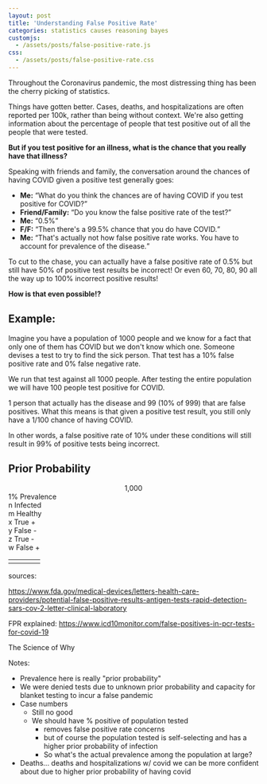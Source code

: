 ```yaml
---
layout: post
title: 'Understanding False Positive Rate'
categories: statistics causes reasoning bayes
customjs:
  - /assets/posts/false-positive-rate.js
css:
  - /assets/posts/false-positive-rate.css
---
```


Throughout the Coronavirus pandemic, the most distressing thing has been the cherry picking of statistics.

Things have gotten better. Cases, deaths, and hospitalizations are often reported per 100k, rather than being without context. We're also getting information about the percentage of people that test positive out of all the people that were tested.

**But if you test positive for an illness, what is the chance that you really have that illness?**

Speaking with friends and family, the conversation around the chances of having COVID given a positive test generally goes:

<ul class="dialogue">
<li><strong>Me:</strong> <q>What do you think the chances are of having COVID if you test positive for COVID?</q></li>
<li><strong>Friend/Family:</strong> <q>Do you know the false positive rate of the test?</q></li>
<li><strong>Me:</strong> <q>0.5%</q></li>
<li><strong>F/F:</strong> <q>Then there's a 99.5% chance that you do have COVID.</q></li>
<li><strong>Me:</strong> <q>That's actually not how false positive rate works. You have to account for prevalence of the disease.</q></li>
</ul>

To cut to the chase, you can actually have a false positive rate of 0.5% but still have 50% of positive test results be incorrect! Or even 60, 70, 80, 90 all the way up to 100% incorrect positive results!

**How is that even possible!?**

## Example:

Imagine you have a population of 1000 people and we know for a fact that only one of them has COVID but we don't know which one. Someone devises a test to try to find the sick person. That test has a 10% false positive rate and 0% false negative rate.

We run that test against all 1000 people. After testing the entire population we will have 100 people test positive for COVID.

1 person that actually has the disease and 99 (10% of 999) that are false positives. What this means is that given a positive test result, you still only have a 1/100 chance of having COVID.

In other words, a false positive rate of 10% under these conditions will still result in 99% of positive tests being incorrect.

## Prior Probability




<div class="full-info-box">
  <center class="pop-readout">
    <span>
      <span class="pop-num">
      1,000
      </span>
      <span class="person">
        <div class="head"></div>
        <div class="body"></div>
        <div class="left-arm-divider"></div>
        <div class="right-arm-divider"></div>
      </span>
    </span>
  </center>
  <center class="top-bar">
    <div class="vertical-bar"></div>
  </center>
  <div class="have-not-have">
    <div class="prevalence left">
      <div class="vertical-bar"></div>
      <div class="readout">1% Prevalence</div>
      <div class="vertical-bar"></div>
      <div class="readout">n Infected</div>
      <div class="vertical-bar"></div>
    </div>
    <div class="not-have right">
      <div class="vertical-bar"></div>
      <div class="clear"></div>
      <div class="vertical-bar"></div>
      <div class="clear"></div>
      <div class="readout">m Healthy</div>
      <div class="vertical-bar"></div>
      <div class="clear"></div>
      <div class="vertical-bar"></div>
      <div class="clear"></div>
    </div>
    <div class="clear"></div>
  </div>
  <div class="pos-neg">
    <div class="infected-tree">
      <div class="left">
        <div class="vertical-bar"></div>
        <div class="readout">x True +</div>
      </div>
      <div class="right">
        <div class="vertical-bar"></div>
        <div class="clear"></div>
        <div class="readout">y False -</div>
        <div class="clear"></div>
      </div>
      <div class="clear"></div>
    </div>
    <div class="healthy-tree">
      <div class="left">
        <div class="vertical-bar"></div>
        <div class="readout">z True -</div>
      </div>
      <div class="right">
        <div class="vertical-bar"></div>
        <div class="clear"></div>
        <div class="readout">w False +</div>
        <div class="clear"></div>
      </div>
    </div>
  </div>
  <table class="outcomes-block">
    <tbody>
      <tr>
        <td id="true-pos"></td>
        <td id="false-neg"></td>
        <td id="true-neg"></td>
        <td id="false-pos"></td>
      </tr>
    </tbody>
  </table>
</div>


sources:

https://www.fda.gov/medical-devices/letters-health-care-providers/potential-false-positive-results-antigen-tests-rapid-detection-sars-cov-2-letter-clinical-laboratory

FPR explained:
https://www.icd10monitor.com/false-positives-in-pcr-tests-for-covid-19

The Science of Why

Notes:
- Prevalence here is really "prior probability"
- We were denied tests due to unknown prior probability and capacity for blanket testing to incur a false pandemic
- Case numbers
  - Still no good
  - We should have % positive of population tested
    - removes false positive rate concerns
    - but of course the population tested is self-selecting and has a higher prior probability of infection
    - So what's the actual prevalence among the population at large?
- Deaths... deaths and hospitalizations w/ covid we can be more confident about due to
  higher prior probability of having covid
